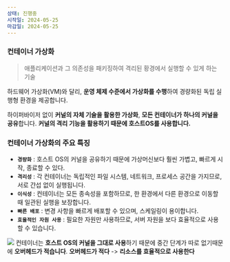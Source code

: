 ```yaml
---
상태: 진행중
시작일: 2024-05-25
마감일: 2024-05-25
---
```

### 컨테이너 가상화
> 애플리케이션과 그 의존성을 패키징하여 격리된 황경에서 실행할 수 있게 하는 기술

하드웨어 가상화(VM)와 달리, **운영 체제 수준에서 가상화를 수행**하여 경량화된 독립 실행형 환경을 제공합니다.

하이퍼바이저 없이 **커널의 자체 기술을 활용한 가상화**, **모든 컨테이너가 하나의 커널을 공유**합니다.
**커널의 격리 기능을 활용하기 때문에 호스트OS를 사용합니다.**

### 컨테이너 가상화의 주요 특징
- **`경량화`** : 호스트 OS의 커널을 공유하기 때문에 가상머신보다 훨씬 가볍고, 빠르게 시작, 종료할 수 있다.
- **`격리성`** : 각 컨테이너는 독립적인 파일 시스템, 네트워크, 프로세스 공간을 가지므로, 서로 간섭 없이 실행됩니다.
- **`이식성`** : 컨테이너는 모든 종속성을 포함하므로, 한 환경에서 다른 환경으로 이동할 때 일관된 실행을 보장합니다.
- **`빠른 배포`** : 변경 사항을 빠르게 배포할 수 있으며, 스케일링이 용이합니다.
- **`효율적인 자원 사용`** : 필요한 자원만 사용하므로, 서버 자원을 보다 효율적으로 사용할  수 있습니다.

![](https://i.imgur.com/mmNc3G5.png)
컨테이너는 **호스트 OS의 커널을 그대로 사용**하기 때문에 중간 단계가 따로 없기때문에 **오버헤드가 적습니다**.
**오버헤드가 적다** -> **리소스를 효율적으로 사용한다**

